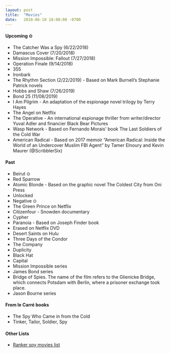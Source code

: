 ```yaml
---
layout: post
title:  "Movies"
date:   2018-06-10 18:00:00 -0700
---
```


#### Upcoming ⊙
* The Catcher Was a Spy (6/22/2018)
* Damascus Cover (7/20/2018)
* Mission Impossible: Fallout (7/27/2018)
* Operation Finale (9/14/2018)
* 355
* Ironbark
* The Rhythm Section (2/22/2019) - Based on Mark Burnell’s Stephanie Patrick novels
* Hobbs and Shaw (7/26/2019)
* Bond 25 (11/08/2019)
* I Am Pilgrim - An adaptation of the espionage novel trilogy by Terry Hayes
* The Angel on Netflix
* The Operative - An international espionage thriller from writer/director Yuval Adler and financier Black Bear Pictures
* Wasp Network - Based on Fernando Morais' book The Last Soldiers of the Cold War
* American Radical - Based on 2017 memoir “American Radical: Inside the World of an Undercover Muslim FBI Agent” by Tamer Elnoury and Kevin Maurer (@ScribblerSix)

#### Past
* Beirut ⊙
* Red Sparrow
* Atomic Blonde - Based on the graphic novel The Coldest City from Oni Press
* Unlocked
* Negative ⊙
* The Green Prince on Netflix
* Citizenfour - Snowden documentary
* Cypher
* Paranoia - Based on Joseph Finder book
* Erased on Netflix DVD
* Desert Saints on Hulu
* Three Days of the Condor
* The Company
* Duplicity
* Black Hat
* Capital
* Mission Impossible series
* James Bond series
* Bridge of Spies. The name of the film refers to the Glienicke Bridge, which connects Potsdam with Berlin, where a prisoner exchange took place.
* Jason Bourne series

#### From le Carré books
* The Spy Who Came in from the Cold
* Tinker, Tailor, Soldier, Spy

#### Other Lists
* [Ranker spy movies list](http://www.ranker.com/list/spy-movies-and-films/reference)
